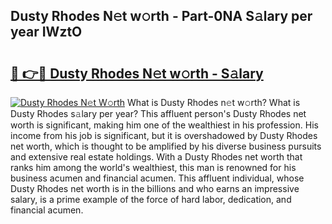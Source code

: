 ## Dusty Rhodes N𝚎t w𝚘rth - Part-0NA S𝚊lary per year IWztO

# <h2><a href="http://gc1z56x.nevu.top/?p=Dusty+Rhodes">🔗 👉🔴 Dusty Rhodes N𝚎t w𝚘rth - S𝚊lary</a></h2>

[![Dusty Rhodes N𝚎t W𝚘rth](https://i.imgur.com/Oavwk0R.jpeg)](http://gc1z56x.nevu.top/?p=Dusty+Rhodes)
What is Dusty Rhodes n𝚎t w𝚘rth? What is Dusty Rhodes s𝚊lary per year?
This affluent person's Dusty Rhodes net worth is significant, making him one of the wealthiest in his profession. His income from his job is significant, but it is overshadowed by Dusty Rhodes net worth, which is thought to be amplified by his diverse business pursuits and extensive real estate holdings. With a Dusty Rhodes net worth that ranks him among the world's wealthiest, this man is renowned for his business acumen and financial acumen. This affluent individual, whose Dusty Rhodes net worth is in the billions and who earns an impressive salary, is a prime example of the force of hard labor, dedication, and financial acumen.
